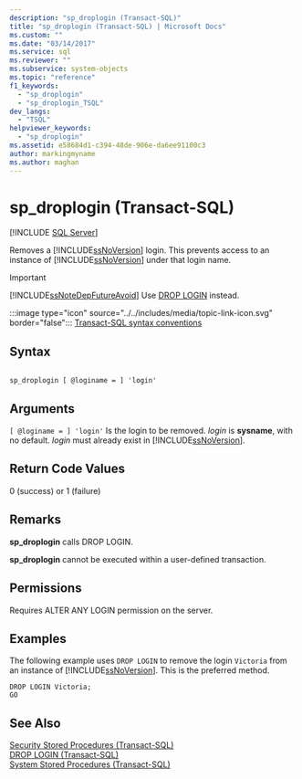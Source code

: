 ```yaml
---
description: "sp_droplogin (Transact-SQL)"
title: "sp_droplogin (Transact-SQL) | Microsoft Docs"
ms.custom: ""
ms.date: "03/14/2017"
ms.service: sql
ms.reviewer: ""
ms.subservice: system-objects
ms.topic: "reference"
f1_keywords: 
  - "sp_droplogin"
  - "sp_droplogin_TSQL"
dev_langs: 
  - "TSQL"
helpviewer_keywords: 
  - "sp_droplogin"
ms.assetid: e58684d1-c394-48de-906e-da6ee91100c3
author: markingmyname
ms.author: maghan
---
```

# sp_droplogin (Transact-SQL)
[!INCLUDE [SQL Server](../../includes/applies-to-version/sqlserver.md)]

  Removes a [!INCLUDE[ssNoVersion](../../includes/ssnoversion-md.md)] login. This prevents access to an instance of [!INCLUDE[ssNoVersion](../../includes/ssnoversion-md.md)] under that login name.  
  
> [!IMPORTANT]  
>  [!INCLUDE[ssNoteDepFutureAvoid](../../includes/ssnotedepfutureavoid-md.md)] Use [DROP LOGIN](../../t-sql/statements/drop-login-transact-sql.md) instead.  
  
 :::image type="icon" source="../../includes/media/topic-link-icon.svg" border="false"::: [Transact-SQL syntax conventions](../../t-sql/language-elements/transact-sql-syntax-conventions-transact-sql.md)  
  
## Syntax  
  
```  
  
sp_droplogin [ @loginame = ] 'login'  
```  
  
## Arguments  
`[ @loginame = ] 'login'`
 Is the login to be removed. *login* is **sysname**, with no default. *login* must already exist in [!INCLUDE[ssNoVersion](../../includes/ssnoversion-md.md)].  
  
## Return Code Values  
 0 (success) or 1 (failure)  
  
## Remarks  
 **sp_droplogin** calls DROP LOGIN.  
  
 **sp_droplogin** cannot be executed within a user-defined transaction.  
  
## Permissions  
 Requires ALTER ANY LOGIN permission on the server.  
  
## Examples  
 The following example uses `DROP LOGIN` to remove the login `Victoria` from an instance of [!INCLUDE[ssNoVersion](../../includes/ssnoversion-md.md)]. This is the preferred method.  
  
```  
DROP LOGIN Victoria;  
GO  
```  
  
## See Also  
 [Security Stored Procedures &#40;Transact-SQL&#41;](../../relational-databases/system-stored-procedures/security-stored-procedures-transact-sql.md)   
 [DROP LOGIN &#40;Transact-SQL&#41;](../../t-sql/statements/drop-login-transact-sql.md)   
 [System Stored Procedures &#40;Transact-SQL&#41;](../../relational-databases/system-stored-procedures/system-stored-procedures-transact-sql.md)  
  
  
